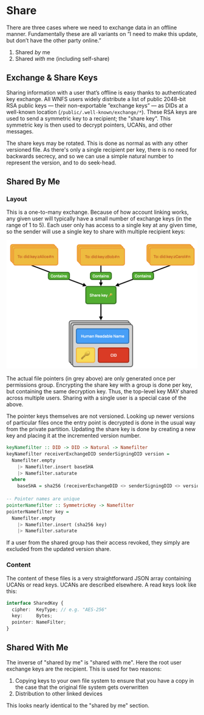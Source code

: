 # Share

There are three cases where we need to exchange data in an offline manner. Fundamentally these are all variants on ”I need to make this update, but don’t have the other party online.”

1. Shared _by_ me
2. Shared _with_ me \(including self-share\)

## Exchange & Share Keys

Sharing information with a user that’s offline is easy thanks to authenticated key exchange. All WNFS users widely distribute a list of public 2048-bit RSA public keys — their non-exportable ”exchange keys” — as DIDs at a well-known location \(`/public/.well-known/exchange/*`\). These RSA keys are used to send a symmetric key to a recipient; the "share key". This symmetric key is then used to decrypt pointers, UCANs, and other messages.

The share keys may be rotated. This is done as normal as with any other versioned file. As there's only a single recipient per key, there is no need for backwards secrecy, and so we can use a simple natural number to represent the version, and to do seek-head.

## Shared By Me

### Layout

This is a one-to-many exchange. Because of how account linking works, any given user will typically have a small number of exchange keys \(in the range of 1 to 5\). Each user only has access to a single key at any given time, so the sender will use a single key to share with multiple recipient keys:

![](../.gitbook/assets/screen-shot-2021-06-10-at-13.02.58.png)

The actual file pointers \(in grey above\) are only generated once per permissions group. Encrypting the share key with a group is done per key, but containing the same decryption key. Thus, the top-level key MAY shared across multiple users. Sharing with a single user is a special case of the above.

The pointer keys themselves are not versioned. Looking up newer versions of particular files once the entry point is decrypted is done in the usual way from the private partition. Updating the share key is done by creating a new key and placing it at the incremented version number.

```haskell
keyNamefilter :: DID -> DID -> Natural -> Namefilter
keyNamefilter receiverExchangeDID senderSigningDID version =
  Namefilter.empty
    |> Namefilter.insert baseSHA
    |> Namefilter.saturate
  where
    baseSHA = sha256 (receiverExchangeDID <> senderSigningDID <> version)
    
-- Pointer names are unique
pointerNamefilter :: SymmetricKey -> Namefilter
pointerNamefilter key =
  Namefilter.empty
    |> Namefilter.insert (sha256 key)
    |> Namefilter.saturate
```

If a user from the shared group has their access revoked, they simply are excluded from the updated version share.

### Content

The content of these files is a very straightforward JSON array containing UCANs or read keys. UCANs are described elsewhere. A read keys look like this:

```typescript
interface SharedKey {
  cipher:  KeyType; // e.g. "AES-256"
  key:     Bytes;
  pointer: NameFilter;
}
```

## Shared With Me

The inverse of "shared by me" is "shared with me". Here the root user exchange keys are the recipient. This is used for two reasons:

1. Copying keys to your own file system to ensure that you have a copy in the case that the original file system gets overwritten
2. Distribution to other linked devices

This looks nearly identical to the "shared by me" section.

